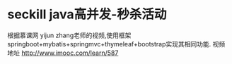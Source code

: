 # seckill java高并发-秒杀活动

根据慕课网 yijun zhang老师的视频,使用框架springboot+mybatis+springmvc+thymeleaf+bootstrap实现其相同功能.
视频地址 http://www.imooc.com/learn/587


